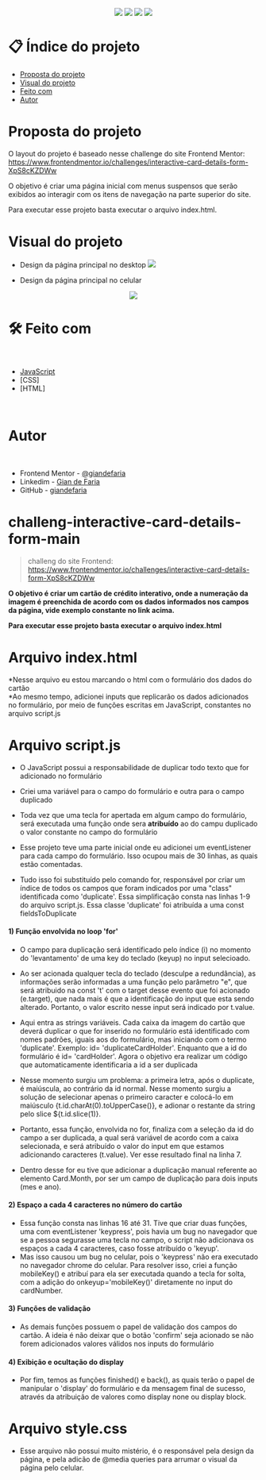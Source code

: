 <p align="center">
  <image
  src="https://img.shields.io/github/languages/count/giandefaria/challeng-interactive-card-details-form-main"
  />
  <image
  src="https://img.shields.io/github/languages/top/giandefaria/challeng-interactive-card-details-form-main"
  />
  <image
  src="https://img.shields.io/github/last-commit/giandefaria/challeng-interactive-card-details-form-main"
  />
  <image
  src="https://img.shields.io/github/watchers/giandefaria/challeng-interactive-card-details-form-main"
  />
</p>

# 📋 Índice do projeto


- [Proposta do projeto](#id01)
- [Visual do projeto](#id04)
- [Feito com](#id05)
- [Autor](#id07)

# Proposta do projeto <a name="id01"></a>

O layout do projeto é baseado nesse challenge do site Frontend Mentor: https://www.frontendmentor.io/challenges/interactive-card-details-form-XpS8cKZDWw


O objetivo é criar uma página inicial com menus suspensos que serão exibidos ao interagir com os itens de navegação na parte superior do site.

Para executar esse projeto basta executar o arquivo index.html.


# Visual do projeto <a name="id04"></a>

<p align="center">

* Design da página principal no desktop
<image
src="./images/desktop-view.png"
/>

</p>

<p align="center">

* Design da página principal no celular
<div align="center">
  <image
  src="./images/mobile-view.png"
  />
</div>

</p>

# 🛠 Feito com <a name="id05"></a>

<br />

- [JavaScript](https://www.ecma-international.org/publications-and-standards/standards/ecma-262/)
- [CSS]
- [HTML]

<br />


# Autor <a name="id07"></a>

<br />

- Frontend Mentor - [@giandefaria](https://www.frontendmentor.io/profile/giandefaria)
- Linkedim - [Gian de Faria](www.linkedin.com/in/gianfaria)
- GitHub - [giandefaria](https://github.com/giandefaria)



# challeng-interactive-card-details-form-main

> challeng do site Frontend: https://www.frontendmentor.io/challenges/interactive-card-details-form-XpS8cKZDWw

**O objetivo é criar um cartão de crédito interativo, onde a numeração da imagem é preenchida de acordo com os dados informados nos campos da página, vide exemplo constante no link acima.**

**Para executar esse projeto basta executar o arquivo index.html**

# Arquivo index.html
  *Nesse arquivo eu estou marcando o html com o formulário dos dados do cartão  
  *Ao mesmo tempo, adicionei inputs que replicarão os dados adicionados no formulário, por meio de funções escritas em JavaScript, constantes no arquivo script.js
  
# Arquivo script.js
  * O JavaScript possui a responsabilidade de duplicar todo texto que for adicionado no formulário  
  * Criei uma variável para o campo do formulário e outra para o campo duplicado  
  * Toda vez que uma tecla for apertada em algum campo do formulário, será executada uma função onde sera **atribuído** ao do campu duplicado o valor constante no campo do formulário
  * Esse projeto teve uma parte inicial onde eu adicionei um eventListener para cada campo do formulário. Isso ocupou mais de 30 linhas, as quais estão comentadas.
  
  * Tudo isso foi substituído pelo comando for, responsável por criar um índice de todos os campos que foram indicados por uma "class" identificada como 'duplicate'. Essa simplificação consta nas linhas 1-9 do arquivo script.js. Essa classe 'duplicate' foi atribuída a uma const fieldsToDuplicate
  
  #### 1) Função envolvida no loop 'for' <h4>
  * O campo para duplicação será identificado pelo índice (i) no momento do 'levantamento' de uma key do teclado (keyup) no input selecioado. 
  
  * Ao ser acionada qualquer tecla do teclado (desculpe a redundância), as informações serão informadas a uma função pelo parâmetro "e", que será atribuido na const 't' com o target desse evento que foi acionado (e.target), que nada mais é que a identificação do input que esta sendo alterado. Portanto, o valor escrito nesse input será indicado por t.value.
  
  * Aqui entra as strings variáveis. Cada caixa da imagem do cartão que deverá duplicar o que for inserido no formulário está identificado com nomes padrões, iguais aos do formulário, mas iniciando com o termo 'duplicate'. Exemplo: id= 'duplicateCardHolder'. Enquanto que a id do formulário é id= 'cardHolder'. Agora o objetivo era realizar um código que automaticamente identificaria a id a ser duplicada
  
  * Nesse momento surgiu um problema: a primeira letra, após o duplicate, é maiúscula, ao contrário da id normal. Nesse momento surgiu a solução de selecionar apenas o primeiro caracter e colocá-lo em maiúsculo {t.id.charAt(0).toUpperCase()}, e adionar o restante da string pelo slice ${t.id.slice(1)}.
  
  * Portanto, essa função, envolvida no for, finaliza com a seleção da id do campo a ser duplicada, a qual será variável de acordo com a caixa selecionada, e será atribuído o valor do input em que estamos adicionando caracteres (t.value). Ver esse resultado final na linha 7.
  
  * Dentro desse for eu tive que adicionar a duplicação manual referente ao elemento Card.Month, por ser um campo de duplicação para dois inputs (mes e ano).
 
 #### 2) Espaço a cada 4 caracteres no número do cartão <h4>
 * Essa função consta nas linhas 16 até 31. Tive que criar duas funções, uma com eventListener 'keypress', pois havia um bug no navegador que se a pessoa segurasse uma tecla no campo, o script não adicionava os espaços a cada 4 caracteres, caso fosse atribuído o 'keyup'.
 * Mas isso causou um bug no celular, pois o 'keypress' não era executado no navegador chrome do celular. Para resolver isso, criei a função mobileKey() e atribuí para ela ser executada quando a tecla for solta, com a adição do onkeyup='mobileKey()' diretamente no input do cardNumber.
 
 #### 3) Funções de validação <h4>
 * As demais funções possuem o papel de validação dos campos do cartão. A ideia é não deixar que o botão 'confirm' seja acionado se não forem adicionados valores válidos nos inputs do formulário
 
 #### 4) Exibição e ocultação do display <h4>
 * Por fim, temos as funções finished() e back(), as quais terão o papel de manipular o 'display' do formulário e da mensagem final de sucesso, através da atribuição de valores como display none ou display block. 
 
 # Arquivo style.css
 * Esse arquivo não possui muito mistério, é o responsável  pela design da página, e pela adicão de @media queries para arrumar o visual da página pelo celular.
